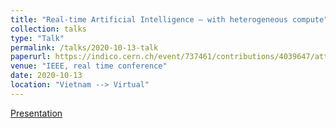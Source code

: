 ```yaml
---
title: "Real-time Artificial Intelligence — with heterogeneous compute"
collection: talks
type: "Talk"
permalink: /talks/2020-10-13-talk
paperurl: https://indico.cern.ch/event/737461/contributions/4039647/attachments/2122026/3571823/IEEE_RT_mia_coprocessors.pdf
venue: "IEEE, real time conference"
date: 2020-10-13
location: "Vietnam --> Virtual"
---
```

[Presentation](https://indico.cern.ch/event/737461/contributions/4039647/attachments/2122026/3571823/IEEE_RT_mia_coprocessors.pdf)
